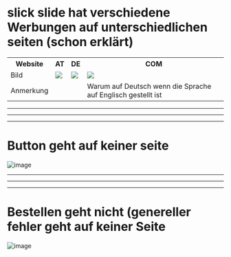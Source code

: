 <h1>slick slide hat verschiedene Werbungen auf unterschiedlichen seiten (schon erklärt)</h1>
<table>
  <tr>
    <th>Website</th>
    <th>AT</th>
    <th>DE</th>
    <th>COM</th>
  </tr>
  <tr>
    <td>Bild</td>
    <td><img src="https://github.com/user-attachments/assets/848cd3da-18cd-45f5-bf3d-c7541cd65c76"/></td>
    <td><img src="https://github.com/user-attachments/assets/8f9370ba-2ea2-498c-b158-0ace155c7560"/></td>
    <td><img src="https://github.com/user-attachments/assets/23164f6d-866e-423f-9a55-0ccccba23903"/></td>
  </tr>
  <tr>
    <td>Anmerkung</td>
    <td></td>
    <td></td>
    <td>Warum auf Deutsch wenn die Sprache auf Englisch gestellt ist</td>
  </tr>
</table>


<hr>
<hr>
<hr>

<h1>Button geht auf keiner seite</h1>

![image](https://github.com/user-attachments/assets/5944584e-55f1-4f70-95b6-4c07e490d0e2)



<hr>
<hr>
<hr>

<h1>Bestellen geht nicht (genereller fehler geht auf keiner Seite</h1>

![image](https://github.com/user-attachments/assets/e4793872-4c19-4505-896a-efaab1087950)

